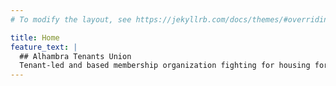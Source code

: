 ```yaml
---
# To modify the layout, see https://jekyllrb.com/docs/themes/#overriding-theme-defaults

title: Home
feature_text: |
  ## Alhambra Tenants Union
  Tenant-led and based membership organization fighting for housing for all.
---
```


